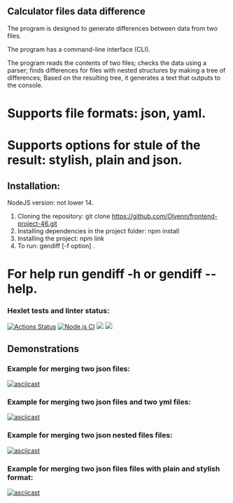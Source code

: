 ## Сalculator files data difference 

The program is designed to generate differences between data from two files.

The program has a command-line interface (CLI).

The program reads the contents of two files; checks the data using a parser;
finds differences for files with nested structures by making a tree of differences; Based on the resulting tree, it generates a text that outputs to the console.

# Supports file formats: json, yaml.

# Supports options for stule of the result: stylish, plain and json.

## Installation:

NodeJS version: not lower 14.

1. Cloning the repository:
   git clone https://github.com/Olvenn/frontend-project-46.git
2. Installing dependencies in the project folder:
   npm install
3. Installing the project:
   npm link
4. To run:  gendiff [-f option] <path to file1> <path to file2>.

# For help run gendiff -h or gendiff --help.

### Hexlet tests and linter status:
[![Actions Status](https://github.com/Olvenn/frontend-project-46/workflows/hexlet-check/badge.svg)](https://github.com/Olvenn/frontend-project-46/actions)
[![Node.js CI](https://github.com/Olvenn/frontend-project-46/actions/workflows/node.js.yml/badge.svg)](https://github.com/Olvenn/frontend-project-46/actions/workflows/node.js.yml)
<a href="https://codeclimate.com/github/Olvenn/frontend-project-46/maintainability"><img src="https://api.codeclimate.com/v1/badges/a0bbb4ffa8cfdec76566/maintainability" /></a>
<a href="https://codeclimate.com/github/Olvenn/frontend-project-46/test_coverage"><img src="https://api.codeclimate.com/v1/badges/a0bbb4ffa8cfdec76566/test_coverage" /></a>

## Demonstrations

### Example for merging two json files:
[![asciicast](https://asciinema.org/a/pUJnssSI0xL8aMgqrWTTWIKeY.png)](https://asciinema.org/a/pUJnssSI0xL8aMgqrWTTWIKeY)

### Example for merging two json files and two yml files:
[![asciicast](https://asciinema.org/a/BKPXzHQhvhjUf9aVydkmeeEfZ.png)](https://asciinema.org/a/BKPXzHQhvhjUf9aVydkmeeEfZ)

### Example for merging two json nested files files:
[![asciicast](https://asciinema.org/a/qsd0UsxVj0UIF3mpErZOPdB4Y.png)](https://asciinema.org/a/qsd0UsxVj0UIF3mpErZOPdB4Y)

### Example for merging two json files files with plain and stylish format:
[![asciicast](https://asciinema.org/a/uppiq80XWSsr7aPQ2rEmNG3o3.png)](https://asciinema.org/a/uppiq80XWSsr7aPQ2rEmNG3o3)